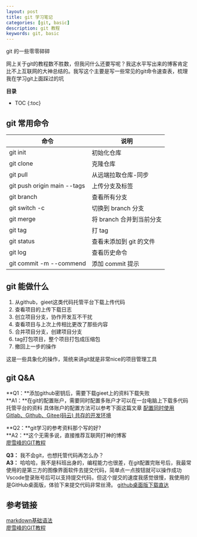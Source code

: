 ```yaml
---
layout: post
title: git 学习笔记
categories: [git, basic]
description: git 教程
keywords: git, basic
---
```

git 的一些零零碎碎  


网上关于git的教程数不胜数，但我问什么还要写呢？我这水平写出来的博客肯定比不上互联网的大神总结的。我写这个主要是写一些常见的git命令速查表，梳理我在学习git上面踩过的坑  


**目录**
* TOC
{:toc}



## git 常用命令

| 命令                        | 说明                     |
|-----------------------------|--------------------------|
| git init                    | 初始化仓库               |
| git clone <repo>            | 克隆仓库                 |
| git pull                    | 从远端拉取仓库-同步      |
| git push origin main --tags | 上传分支及标签           |
| git branch                  | 查看所有分支             |
| git switch -c <branch>      | 切换到 branch 分支       |
| git merge <branch>          | 将 branch 合并到当前分支 |
| git tag                     | 打 tag                   |
| git status                  | 查看未添加到 git 的文件  |
| git log                     | 查看历史命令             |
| git commit -m <message> --commend | 添加 commit 提示       |


## git 能做什么
1. 从github，gieet这类代码托管平台下载上传代码
2. 查看项目的上传下载日志
3. 创立项目分支，协作开发互不干扰
4. 查看项目与上次上传相比更改了那些内容
5. 合并项目分支，创建项目分支
6. tag打包项目，整个项目打包成压缩包
7. 撤回上一步的操作

这是一些具象化的操作，笼统来讲git就是非常nice的项目管理工具

## git Q&A
**Q1：**添加github密钥后，需要下载gieet上的资料下载失败  
**A1：**在git的配置账户，需要同时配置多账户才可以在一台电脑上下载多代码托管平台的资料
具体账户的配置方法可以参考下面这篇文章
[配置同时使用 Gitlab、Github、Gitee(码云) 共存的开发环境](https://www.jianshu.com/p/68578d52470c)

**Q2：**git学习的参考资料那个写的好?  
**A2：**这个无需多说，直接推荐互联网打神的博客  
[廖雪峰的GIT教程](https://liaoxuefeng.com/books/git/introduction/index.html) 

**Q3：** 我不会git，也想托管代码再怎么办？   
**A3：** 哈哈哈，我不是科班出身的，编程能力也很差，在git配置完账号后，我最常使用的是第三方的图像界面软件去提交代码，简单点一点按钮就可以操作成功  
Vscode登录账号后可以支持提交代码，但这个提交的速度我感觉很慢，我使用的是GitHub桌面版，体验下来提交代码非常丝滑。
[github桌面版下载直达](https://desktop.github.com/download)


## 参考链接
[markdown基础语法](https://markdown.com.cn/basic-syntax/)  
[廖雪峰的GIT教程](https://liaoxuefeng.com/books/git/introduction/index.html)
